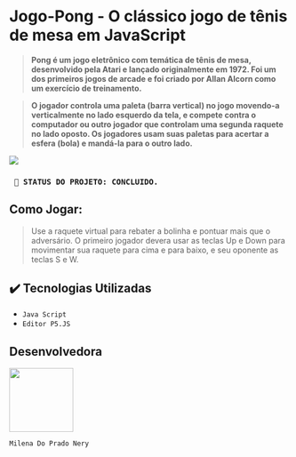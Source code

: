 <h1> Jogo-Pong - O clássico jogo de tênis de mesa em JavaScript </h1>


>   **Pong é um jogo eletrônico com temática de tênis de mesa, desenvolvido pela Atari e lançado originalmente em 1972.
 Foi um dos primeiros jogos de arcade e foi criado por Allan Alcorn como um exercício de treinamento.**

>   **O jogador controla uma paleta (barra vertical) no jogo movendo-a verticalmente no lado esquerdo da tela, e compete 
 contra o computador ou outro jogador que controlam uma segunda raquete no lado oposto. Os jogadores usam suas paletas
 para acertar a esfera (bola) e mandá-la para o outro lado.**



<img src="https://github.com/Milenaprado9999/Jogo-Pong/assets/50625429/95f2ffee-b5f1-4cb5-96e3-3f0076a2af10">


 ### `` 🔳 STATUS DO PROJETO: CONCLUIDO.``

 
## Como Jogar:
> Use a raquete virtual para rebater a bolinha e pontuar mais que o adversário. 
 O primeiro jogador devera usar as teclas Up e Down para movimentar sua raquete
 para cima e para baixo, e seu oponente as teclas S e W.


## ✔️ Tecnologias Utilizadas
- ``Java Script``
- ``Editor P5.JS``


## Desenvolvedora
<img src="https://github.com/Milenaprado9999/Jogo-Pong/assets/50625429/1ad6f12f-d1db-4c1a-89a4-a03f79abfc6d)" width=115>

``Milena Do Prado Nery``

